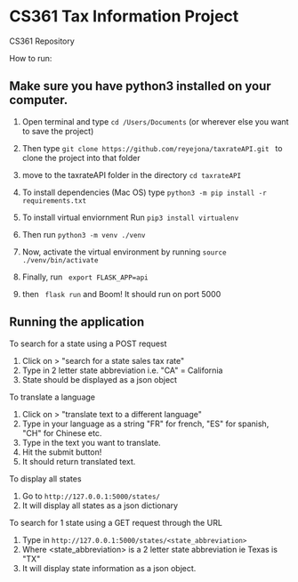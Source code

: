 # CS361 Tax Information Project
CS361 Repository



How to run:
## Make sure you have python3 installed on your computer.


1. Open terminal and type 
```cd /Users/Documents``` (or wherever else you want to save the project)
2. Then type 
```git clone https://github.com/reyejona/taxrateAPI.git ```
to clone the project into that folder

3. move to the taxrateAPI folder in the directory
 ```cd taxrateAPI```

5. To install dependencies (Mac OS) type 
```python3 -m pip install -r requirements.txt```

4. To install virtual enviornment Run 
```pip3 install virtualenv``` 

5. Then run 
```python3 -m venv ./venv```

6. Now, activate the virtual environment by running 
```source ./venv/bin/activate```

7. Finally, run 
``` export FLASK_APP=api```

8. then 
``` flask run``` 
and Boom! It should run on port 5000


## Running the application
To search for a state using a POST request
1. Click on > "search for a state sales tax rate" 
2. Type in 2 letter state abbreviation i.e. "CA" = California
3. State should be displayed as a json object


To translate a language
1. Click on  > "translate text to a different language"
2. Type in your language as a string "FR" for french, "ES" for spanish, "CH" for Chinese etc.
3. Type in the text you want to translate.
4. Hit the submit button!
5. It should return translated text.

To display all states
1. Go to ```http://127.0.0.1:5000/states/```
2. It will display all states as a json dictionary

To search for 1 state using a GET request through the URL
1. Type in ```http://127.0.0.1:5000/states/<state_abbreviation>```
2. Where <state_abbreviation> is a 2 letter state abbreviation ie Texas is "TX"
3. It will display state information as a json object.
